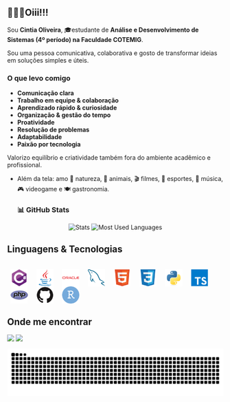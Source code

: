 ## 👩🏽‍💻Oiii!!!

Sou **Cintia Oliveira**, 🎓estudante de **Análise e Desenvolvimento de Sistemas (4º período) na Faculdade COTEMIG**.

Sou uma pessoa comunicativa, colaborativa e gosto de transformar ideias em soluções simples e úteis.

### O que levo comigo

- **Comunicação clara**
- **Trabalho em equipe & colaboração**
- **Aprendizado rápido & curiosidade**
- **Organização & gestão do tempo**
- **Proatividade**
- **Resolução de problemas**
- **Adaptabilidade**
- **Paixão por tecnologia**


Valorizo equilíbrio e criatividade também fora do ambiente acadêmico e profissional.
- Além da tela: amo 🌿 natureza, 🐾 animais, 🎬 filmes, 🏐 esportes, 🎵 música, 🎮 videogame e 🍽️ gastronomia.

  ### 📊 GitHub Stats
<div align="center">
  <img height="180" src="https://github-profile-summary-cards.vercel.app/api/cards/stats?username=Cintia-Olibar&theme=dracula" alt="Stats">
  <img height="180" src="https://github-profile-summary-cards.vercel.app/api/cards/most-commit-language?username=Cintia-Olibar&theme=dracula" alt="Most Used Languages">
</div>



## Linguagens & Tecnologias
<div style="display: inline_block"><br>
  <img align="center" title="C#"            alt="C#"            src="https://raw.githubusercontent.com/devicons/devicon/master/icons/csharp/csharp-original.svg"         style="height:40px; margin:0 8px;">
  <img align="center" title="Java"          alt="Java"          src="https://raw.githubusercontent.com/devicons/devicon/master/icons/java/java-original.svg"            style="height:40px; margin:0 8px;">
  <img align="center" title="Oracle"        alt="Oracle"        src="https://raw.githubusercontent.com/devicons/devicon/master/icons/oracle/oracle-original.svg"        style="height:40px; margin:0 8px;">
  <img align="center" title="MySQL"         alt="MySQL"         src="https://raw.githubusercontent.com/devicons/devicon/master/icons/mysql/mysql-original.svg"          style="height:40px; margin:0 8px;">
  <img align="center" title="HTML5"         alt="HTML5"         src="https://raw.githubusercontent.com/devicons/devicon/master/icons/html5/html5-original.svg"          style="height:40px; margin:0 8px;">
  <img align="center" title="CSS3"          alt="CSS3"          src="https://raw.githubusercontent.com/devicons/devicon/master/icons/css3/css3-original.svg"            style="height:40px; margin:0 8px;">
  <img align="center" title="Python"        alt="Python"        src="https://raw.githubusercontent.com/devicons/devicon/master/icons/python/python-original.svg"        style="height:40px; margin:0 8px;">
  <img align="center" title="TypeScript"    alt="TypeScript"    src="https://raw.githubusercontent.com/devicons/devicon/master/icons/typescript/typescript-plain.svg"    style="height:40px; margin:0 8px;">
  <img align="center" title="PHP"           alt="PHP"           src="https://raw.githubusercontent.com/devicons/devicon/master/icons/php/php-original.svg"              style="height:40px; margin:0 8px;">
  <img align="center" title="GitHub"        alt="GitHub"        src="https://raw.githubusercontent.com/devicons/devicon/master/icons/github/github-original.svg"        style="height:40px; margin:0 8px;">
 <img align="center" title="RStudio"       alt="RStudio"       src="https://raw.githubusercontent.com/devicons/devicon/master/icons/rstudio/rstudio-original.svg"       style="height:40px; margin:0 8px;">
</div>



## Onde me encontrar
  <a href = "mailto:cintia.olibar@gmail.com"><img src="https://img.shields.io/badge/-Gmail-%23333?style=for-the-badge&logo=gmail&logoColor=red" target="_blank"></a>
  <a href="https://www.linkedin.com/in/cintia-oliveira-6291b4176/" target="_blank"><img src="https://img.shields.io/badge/-LinkedIn-%230077B5?style=for-the-badge&logo=linkedin&logoColor=white" target="_blank"></a> 
  
<picture>
  <source media="(prefers-color-scheme: dark)" srcset="https://raw.githubusercontent.com/Cintia-Olibar/Cintia-Olibar/output/snake-dark.svg">
  <img alt="Snake animation" src="https://raw.githubusercontent.com/Cintia-Olibar/Cintia-Olibar/output/snake.svg">
</picture>


